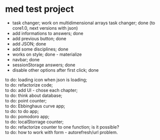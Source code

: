 # med test project  

- task changer; work on multidimensional arrays task changer; done  (to core1.0, next versions with json)
- add informations to answers; done  
- add previous button; done  
- add JSON; done  
- add some disciplines; done  
- works on style; done - materialize  
- navbar; done  
- sessionStorage answers; done  
- disable other options after first click; done  
  
    
to do: loading icon when json is loading;  
to do: refactorize code;  
to do: add UI - chose each chapter;  
to do: think about database;  
to do: point counter;  
to do: Ebbinghaus curve app;  
to do: to do app;  
to do: pomodoro app;  
to do: localStorrage counter;  
to do: refactorize counter to one function; is it possible?  
to do: how to work with form - autorefresh/url problem.  